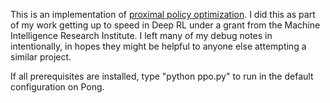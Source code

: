 This is an implementation of [proximal policy optimization](https://arxiv.org/abs/1707.06347).   I did this as part of my work getting up to speed in Deep RL under a grant from the Machine Intelligence Research Institute.  I left many of my debug notes in intentionally, in hopes they might be helpful to anyone else attempting a similar project.

If all prerequisites are installed, type "python ppo.py" to run in the default configuration on Pong.
